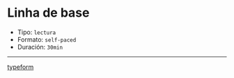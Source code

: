# Linha de base

- Tipo: `lectura`
- Formato: `self-paced`
- Duración: `30min`

---

[typeform](https://laboratoria.typeform.com/to/TYPEFORM_ID_BASE_LINE_QUESTIONNAIRE?email=xxxxx&fname=xxxxx&city=xxxxx&uid=xxxxx&cohortid=xxxxx&courseid=xxxxx&unitid=xxxxx&partid=xxxxx)
